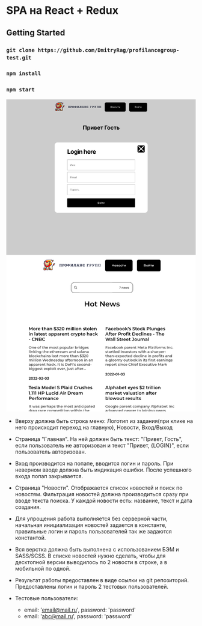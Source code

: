 # SPA на React + Redux

## Getting Started

### `git clone https://github.com/DmitryRag/profilancegroup-test.git`
### `npm install`
### `npm start`

![alt text](src/images/homepage.png " ")
![alt text](src/images/news.png " ")

- Вверху должна быть строка меню: Логотип из задания(при клике на него происходит переход на главную), Новости, Вход/Выход

- Страница "Главная". На ней должен быть текст: "Привет, Гость", если пользователь не авторизован и текст "Привет, {LOGIN}", если пользователь авторизован.
- Вход производится на попапе, вводится логин и пароль. При неверном вводе должна быть индикация ошибки. После успешного входа попап закрывается.
- Страница "Новости". Отображается список новостей и поиск по новостям. Фильтрация новостей должна производиться сразу при вводе текста поиска. У каждой новости есть: название, текст и дата создания.
- Для упрощения работа выполняется без серверной части, начальная инициализация новостей задается в константе, правильные логин и пароль пользователей так же задаются константой.
- Вся верстка должна быть выполнена с использованием БЭМ и SASS/SCSS. В списке новостей нужно сделать, чтобы для десктопной версии выводилось по 2 новости в строке, а в мобильной по одной.
- Результат работы предоставлен в виде ссылки на git репозиторий. Предоставлены логин и пароль 2 тестовых пользователей.

- Тестовые пользователи:
    - email: 'email@mail.ru', password: 'password'
    - email: 'abc@mail.ru', password: 'password'
